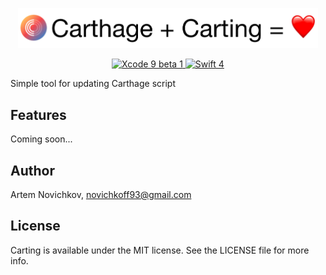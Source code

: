 <p align="center">
<img src="Logo.png" width="480" max-width="90%" alt="Marathon" />
</p>

<p align="center">
<a href="https://swift.org/package-manager">
<img src="https://img.shields.io/badge/Xcode-9%20beta%201-0080FF.svg" alt="Xcode 9 beta 1" />
</a>
<a href="https://swift.org/package-manager">
<img src="https://img.shields.io/badge/Swift-4-yellow.svg?style=flat" alt="Swift 4" />
</a>
</p>

Simple tool for updating Carthage script

## Features

Coming soon...

## Author

Artem Novichkov, novichkoff93@gmail.com

## License

Carting is available under the MIT license. See the LICENSE file for more info.


